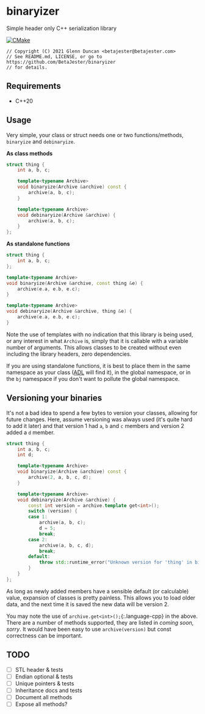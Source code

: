 # binaryizer
Simple header only C++ serialization library

[![CMake](https://github.com/BetaJester/binaryizer/actions/workflows/cmake.yml/badge.svg)](https://github.com/BetaJester/binaryizer/actions/workflows/cmake.yml)

```
// Copyright (C) 2021 Glenn Duncan <betajester@betajester.com>
// See README.md, LICENSE, or go to https://github.com/BetaJester/binaryizer
// for details.
```

## Requirements

* C++20

## Usage

Very simple, your class or struct needs one or two functions/methods, `binaryize` and `debinaryize`. 

**As class methods**

```cpp
struct thing {
	int a, b, c;

    template<typename Archive>
    void binaryize(Archive &archive) const {
        archive(a, b, c);
    }

    template<typename Archive>
    void debinaryize(Archive &archive) {
        archive(a, b, c);
    }
};
```

**As standalone functions**

```cpp
struct thing {
    int a, b, c;
};

template<typename Archive>
void binaryize(Archive &archive, const thing &e) {
    archive(e.a, e.b, e.c);
}

template<typename Archive>
void debinaryize(Archive &archive, thing &e) {
    archive(e.a, e.b, e.c);
}
```

Note the use of templates with no indication that this library is being used, or any interest in what `Archive` is, simply that it is callable with a variable number of arguments. This allows classes to be created without even including the library headers, zero dependencies.

If you are using standalone functions, it is best to place them in the same namespace as your class ([ADL](https://en.cppreference.com/w/cpp/language/adl) will find it), in the global namespace, or in the `bj` namespace if you don't want to pollute the global namespace.

## Versioning your binaries

It's not a bad idea to spend a few bytes to version your classes, allowing for future changes. Here, assume versioning was always used (it's quite hard to add it later) and that version 1 had `a`, `b` and `c` members and version 2 added a `d` member.

```cpp
struct thing {
    int a, b, c;
    int d;

    template<typename Archive>
    void binaryize(Archive &archive) const {
        archive(2, a, b, c, d);
    }

    template<typename Archive>
    void debinaryize(Archive &archive) {
        const int version = archive.template get<int>();
        switch (version) {
        case 1: 
            archive(a, b, c);
            d = 5;
            break;
        case 2:
            archive(a, b, c, d);
            break;
        default:
            throw std::runtime_error("Unknown version for 'thing' in binary");
        }
    }
};
```

As long as newly added members have a sensible default (or calculable) value, expansion of classes is pretty painless. This allows you to load older data, and the next time it is saved the new data will be version 2.

You may note the use of `archive.get<int>();`{:.language-cpp} in the above. There are a number of methods supported, they are listed in *coming soon, sorry*. It would have been easy to use `archive(version)` but const correctness can be important.



## TODO

- [ ] STL header & tests
- [ ] Endian optional & tests
- [ ] Unique pointers & tests
- [ ] Inheritance docs and tests
- [ ] Document all methods
- [ ] Expose all methods?